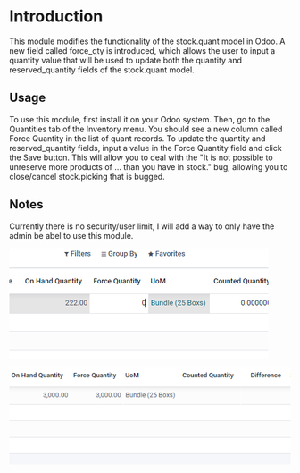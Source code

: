 # Introduction
This module modifies the functionality of the stock.quant model in Odoo. A new field called force_qty is introduced, which allows the user to input a quantity value that will be used to update both the quantity and reserved_quantity fields of the stock.quant model.


## Usage
To use this module, first install it on your Odoo system. Then, go to the Quantities tab of the Inventory menu. You should see a new column called Force Quantity in the list of quant records.
To update the quantity and reserved_quantity fields, input a value in the Force Quantity field and click the Save button. This will allow you to deal with the "It is not possible to unreserve more products of ... than you have in stock." bug, allowing you to close/cancel stock.picking that is bugged. 



## Notes
Currently there is no security/user limit, I will add a way to only have the admin be abel to use this module. 


![Before Input ](https://github.com/thetrebelcc/Force-OverWrite-All-QTYs/blob/master/Screenshot%20(603).png)

![After Input](https://github.com/thetrebelcc/Force-OverWrite-All-QTYs/blob/master/Screenshot%20(604).png)
